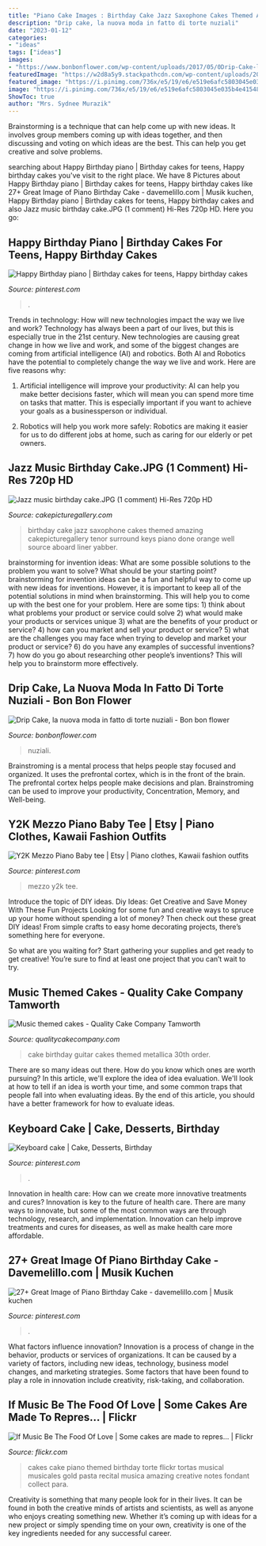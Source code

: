 ```yaml
---
title: "Piano Cake Images : Birthday Cake Jazz Saxophone Cakes Themed Amazing Cakepicturegallery Tenor Surround Keys Piano Done Orange Well Source Aboard Liner Yabber"
description: "Drip cake, la nuova moda in fatto di torte nuziali"
date: "2023-01-12"
categories:
- "ideas"
tags: ["ideas"]
images:
- "https://www.bonbonflower.com/wp-content/uploads/2017/05/0Drip-Cake-la-nuova-moda-in-fatto-di-torte-nuziali.jpg"
featuredImage: "https://w2d8a5y9.stackpathcdn.com/wp-content/uploads/2017/12/2d-guitar-case-metallica.jpg"
featured_image: "https://i.pinimg.com/736x/e5/19/e6/e519e6afc5803045e035b4e4154887ff.jpg"
image: "https://i.pinimg.com/736x/e5/19/e6/e519e6afc5803045e035b4e4154887ff.jpg"
ShowToc: true
author: "Mrs. Sydnee Murazik"
---
```



Brainstorming is a technique that can help come up with new ideas. It involves group members coming up with ideas together, and then discussing and voting on which ideas are the best. This can help you get creative and solve problems.

	

		
searching about Happy Birthday piano | Birthday cakes for teens, Happy birthday cakes you've visit to the right place. We have 8 Pictures about Happy Birthday piano | Birthday cakes for teens, Happy birthday cakes like 27+ Great Image of Piano Birthday Cake - davemelillo.com | Musik kuchen, Happy Birthday piano | Birthday cakes for teens, Happy birthday cakes and also Jazz music birthday cake.JPG (1 comment) Hi-Res 720p HD. Here you go:
		
    
## Happy Birthday Piano | Birthday Cakes For Teens, Happy Birthday Cakes

<img loading=lazy src="https://i.pinimg.com/originals/50/1d/2d/501d2d9284e950bd6c7750c51a4b31e3.jpg" onerror="this.onerror=null;this.src='https://tse1.mm.bing.net/th?id=OIP.TxBZ5elDfZtq0-9MOD9VOgHaKd&amp;pid=15.1';" alt="Happy Birthday piano | Birthday cakes for teens, Happy birthday cakes">

_Source: pinterest.com_

>. 

	

Trends in technology: How will new technologies impact the way we live and work?
Technology has always been a part of our lives, but this is especially true in the 21st century. New technologies are causing great change in how we live and work, and some of the biggest changes are coming from artificial intelligence (AI) and robotics.
Both AI and Robotics have the potential to completely change the way we live and work. Here are five reasons why:

1. Artificial intelligence will improve your productivity: AI can help you make better decisions faster, which will mean you can spend more time on tasks that matter. This is especially important if you want to achieve your goals as a businessperson or individual.

2. Robotics will help you work more safely: Robotics are making it easier for us to do different jobs at home, such as caring for our elderly or pet owners.

    
## Jazz Music Birthday Cake.JPG (1 Comment) Hi-Res 720p HD

<img loading=lazy src="http://www.cakepicturegallery.com/d/12090-3/Jazz+music+birthday+cake.JPG" onerror="this.onerror=null;this.src='https://tse1.mm.bing.net/th?id=OIP.7YPRt3wjjDgNq9C5wQ8AJQHaF5&amp;pid=15.1';" alt="Jazz music birthday cake.JPG (1 comment) Hi-Res 720p HD">

_Source: cakepicturegallery.com_

>birthday cake jazz saxophone cakes themed amazing cakepicturegallery tenor surround keys piano done orange well source aboard liner yabber. 

	

brainstorming for invention ideas: What are some possible solutions to the problem you want to solve? What should be your starting point?
brainstorming for invention ideas can be a fun and helpful way to come up with new ideas for inventions. However, it is important to keep all of the potential solutions in mind when brainstorming. This will help you to come up with the best one for your problem. Here are some tips: 1) think about what problems your product or service could solve 2) what would make your products or services unique 3) what are the benefits of your product or service? 4) how can you market and sell your product or service? 5) what are the challenges you may face when trying to develop and market your product or service? 6) do you have any examples of successful inventions? 7) how do you go about researching other people’s inventions? This will help you to brainstorm more effectively.

    
## Drip Cake, La Nuova Moda In Fatto Di Torte Nuziali - Bon Bon Flower

<img loading=lazy src="https://www.bonbonflower.com/wp-content/uploads/2017/05/0Drip-Cake-la-nuova-moda-in-fatto-di-torte-nuziali.jpg" onerror="this.onerror=null;this.src='https://tse4.mm.bing.net/th?id=OIP.QR3bR2iK2PKU3dpLrZ4R3wHaEK&amp;pid=15.1';" alt="Drip Cake, la nuova moda in fatto di torte nuziali - Bon bon flower">

_Source: bonbonflower.com_

>nuziali. 

	

Brainstroming is a mental process that helps people stay focused and organized. It uses the prefrontal cortex, which is in the front of the brain. The prefrontal cortex helps people make decisions and plan. Brainstroming can be used to improve your productivity, Concentration, Memory, and Well-being.

    
## Y2K Mezzo Piano Baby Tee | Etsy | Piano Clothes, Kawaii Fashion Outfits

<img loading=lazy src="https://i.pinimg.com/736x/d2/7e/b9/d27eb9ba287ed8fc3f9c14327ad459f0.jpg" onerror="this.onerror=null;this.src='https://tse4.mm.bing.net/th?id=OIP.CHrD5CxGzmMoZSTAu0cbRQHaHZ&amp;pid=15.1';" alt="Y2K Mezzo Piano Baby tee | Etsy | Piano clothes, Kawaii fashion outfits">

_Source: pinterest.com_

>mezzo y2k tee. 

	

Introduce the topic of DIY ideas.
Diy Ideas: Get Creative and Save Money With These Fun Projects
Looking for some fun and creative ways to spruce up your home without spending a lot of money? Then check out these great DIY ideas! From simple crafts to easy home decorating projects, there’s something here for everyone.

So what are you waiting for? Start gathering your supplies and get ready to get creative! You’re sure to find at least one project that you can’t wait to try.

    
## Music Themed Cakes - Quality Cake Company Tamworth

<img loading=lazy src="https://w2d8a5y9.stackpathcdn.com/wp-content/uploads/2017/12/2d-guitar-case-metallica.jpg" onerror="this.onerror=null;this.src='https://tse3.mm.bing.net/th?id=OIP.Xxo325ftkhVT3d4UBL9DGgHaFw&amp;pid=15.1';" alt="Music themed cakes - Quality Cake Company Tamworth">

_Source: qualitycakecompany.com_

>cake birthday guitar cakes themed metallica 30th order. 

	

There are so many ideas out there. How do you know which ones are worth pursuing? In this article, we'll explore the idea of idea evaluation. We'll look at how to tell if an idea is worth your time, and some common traps that people fall into when evaluating ideas. By the end of this article, you should have a better framework for how to evaluate ideas.

    
## Keyboard Cake | Cake, Desserts, Birthday

<img loading=lazy src="https://i.pinimg.com/736x/a4/ed/bc/a4edbca86b6f4fbf595efcd86df6efef.jpg" onerror="this.onerror=null;this.src='https://tse4.mm.bing.net/th?id=OIP.WucBaAGlxu6PvWUyqtWRvwHaJ3&amp;pid=15.1';" alt="Keyboard cake | Cake, Desserts, Birthday">

_Source: pinterest.com_

>. 

	

Innovation in health care: How can we create more innovative treatments and cures?
Innovation is key to the future of health care. There are many ways to innovate, but some of the most common ways are through technology, research, and implementation. Innovation can help improve treatments and cures for diseases, as well as make health care more affordable.

    
## 27+ Great Image Of Piano Birthday Cake - Davemelillo.com | Musik Kuchen

<img loading=lazy src="https://i.pinimg.com/736x/e5/19/e6/e519e6afc5803045e035b4e4154887ff.jpg" onerror="this.onerror=null;this.src='https://tse2.mm.bing.net/th?id=OIP.wOjFYnA0mK6YZeYWwYNsJwHaLL&amp;pid=15.1';" alt="27+ Great Image of Piano Birthday Cake - davemelillo.com | Musik kuchen">

_Source: pinterest.com_

>. 

	

What factors influence innovation?
Innovation is a process of change in the behavior, products or services of organizations. It can be caused by a variety of factors, including new ideas, technology, business model changes, and marketing strategies.
Some factors that have been found to play a role in innovation include creativity, risk-taking, and collaboration.

    
## If Music Be The Food Of Love | Some Cakes Are Made To Repres… | Flickr

<img loading=lazy src="https://c1.staticflickr.com/3/2284/2406181967_06cd43f83e_b.jpg" onerror="this.onerror=null;this.src='https://tse4.mm.bing.net/th?id=OIP.zRUxG7tIyrT0snaE_BhwRgHaJ4&amp;pid=15.1';" alt="If Music Be The Food Of Love | Some cakes are made to repres… | Flickr">

_Source: flickr.com_

>cakes cake piano themed birthday torte flickr tortas musical musicales gold pasta recital musica amazing creative notes fondant collect para. 

	

Creativity is something that many people look for in their lives. It can be found in both the creative minds of artists and scientists, as well as anyone who enjoys creating something new. Whether it’s coming up with ideas for a new project or simply spending time on your own, creativity is one of the key ingredients needed for any successful career.

